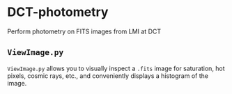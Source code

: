 # DCT-photometry
Perform photometry on FITS images from LMI at DCT

`ViewImage.py`
-----------

`ViewImage.py` allows you to visually inspect a `.fits` image for saturation, hot pixels, cosmic rays, etc., and conveniently displays a histogram of the image.
